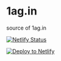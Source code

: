 # 1ag.in
source of 1ag.in

[![Netlify Status](https://api.netlify.com/api/v1/badges/0ade805d-8583-4d37-98af-95b55b0ea329/deploy-status)](https://app.netlify.com/sites/zealous-perlman-19504f/deploys)

<!-- Markdown snippet -->
[![Deploy to Netlify](https://www.netlify.com/img/deploy/button.svg)](https://app.netlify.com/start/deploy?repository=https://github.com/numan-r/1ag.in)
